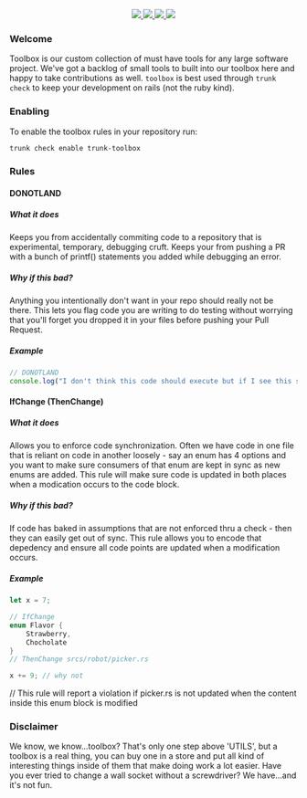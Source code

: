 <!-- trunk-ignore-all(trunk-toolbox) -->
<!-- trunk-ignore-all(markdownlint/MD024) -->

<!-- trunk-ignore(markdownlint/MD041) -->
<p align="center">
  <a href="https://marketplace.visualstudio.com/items?itemName=Trunk.io">
    <img src="https://img.shields.io/visual-studio-marketplace/i/Trunk.io?logo=visualstudiocode"/>
  </a>
  <a href="https://slack.trunk.io">
    <img src="https://img.shields.io/badge/slack-slack.trunk.io-blue?logo=slack"/>
  </a>
  <a href="https://docs.trunk.io">
    <img src="https://img.shields.io/badge/docs.trunk.io-7f7fcc?label=docs&logo=readthedocs&labelColor=555555&logoColor=ffffff"/>
  </a>
    <a href="https://trunk.io">
    <img src="https://img.shields.io/badge/trunk.io-enabled-brightgreen?logo=data:image/svg%2bxml;base64,PHN2ZyB4bWxucz0iaHR0cDovL3d3dy53My5vcmcvMjAwMC9zdmciIGZpbGw9Im5vbmUiIHN0cm9rZT0iI0ZGRiIgc3Ryb2tlLXdpZHRoPSIxMSIgdmlld0JveD0iMCAwIDEwMSAxMDEiPjxwYXRoIGQ9Ik01MC41IDk1LjVhNDUgNDUgMCAxIDAtNDUtNDVtNDUtMzBhMzAgMzAgMCAwIDAtMzAgMzBtNDUgMGExNSAxNSAwIDAgMC0zMCAwIi8+PC9zdmc+"/>
  </a>
</p>

### Welcome

Toolbox is our custom collection of must have tools for any large software project. We've got a backlog of small tools to built into our toolbox here and happy to take contributions as well. `toolbox` is best used through `trunk check` to keep your development on rails (not the ruby kind).

### Enabling

To enable the toolbox rules in your repository run:

```bash
trunk check enable trunk-toolbox
```

### Rules

#### DONOTLAND

##### What it does

Keeps you from accidentally commiting code to a repository that is experimental, temporary, debugging cruft. Keeps your from pushing a PR with a bunch of printf() statements you added while debugging an error.

##### Why if this bad?

Anything you intentionally don't want in your repo should really not be there. This lets you flag code you are writing to do testing without worrying that you'll forget you dropped it in your files before pushing your Pull Request.

##### Example

```typescript
// DONOTLAND
console.log("I don't think this code should execute but if I see this statement in the logs...it has.);
```

#### IfChange (ThenChange)

##### What it does

Allows you to enforce code synchronization. Often we have code in one file that is reliant on code in another loosely - say an enum has 4 options and you want to make sure consumers of that enum are kept in sync as new enums are added. This rule will make sure code is updated in both places when a modication occurs to the code block.

##### Why if this bad?

If code has baked in assumptions that are not enforced thru a check - then they can easily get out of sync. This rule allows you to encode that depedency and ensure all code points are updated when a modification occurs.

##### Example

```rust
let x = 7;

// IfChange
enum Flavor {
    Strawberry,
    Chocholate
}
// ThenChange srcs/robot/picker.rs

x += 9; // why not
```

// This rule will report a violation if picker.rs is not updated when the content inside this enum block is modified

### Disclaimer

We know, we know...toolbox? That's only one step above 'UTILS', but a toolbox is a real thing, you can buy one in a store and put all kind of interesting things inside of them that make doing work a lot easier. Have you ever tried to change a wall socket without a screwdriver? We have...and it's not fun.
